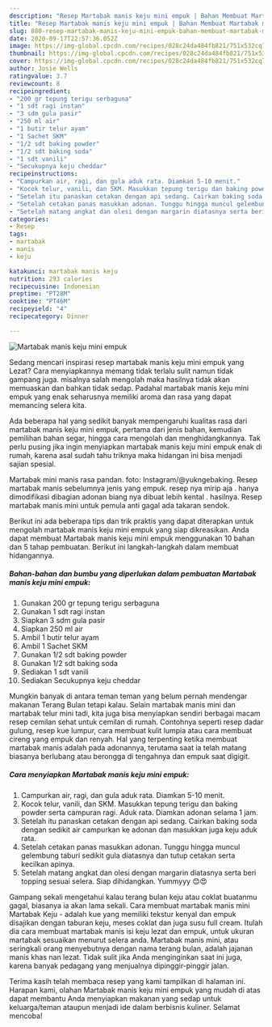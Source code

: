 ```yaml
---
description: "Resep Martabak manis keju mini empuk | Bahan Membuat Martabak manis keju mini empuk Yang Lezat Sekali"
title: "Resep Martabak manis keju mini empuk | Bahan Membuat Martabak manis keju mini empuk Yang Lezat Sekali"
slug: 880-resep-martabak-manis-keju-mini-empuk-bahan-membuat-martabak-manis-keju-mini-empuk-yang-lezat-sekali
date: 2020-09-17T22:57:36.052Z
image: https://img-global.cpcdn.com/recipes/028c24da484fb821/751x532cq70/martabak-manis-keju-mini-empuk-foto-resep-utama.jpg
thumbnail: https://img-global.cpcdn.com/recipes/028c24da484fb821/751x532cq70/martabak-manis-keju-mini-empuk-foto-resep-utama.jpg
cover: https://img-global.cpcdn.com/recipes/028c24da484fb821/751x532cq70/martabak-manis-keju-mini-empuk-foto-resep-utama.jpg
author: Josie Wells
ratingvalue: 3.7
reviewcount: 8
recipeingredient:
- "200 gr tepung terigu serbaguna"
- "1 sdt ragi instan"
- "3 sdm gula pasir"
- "250 ml air"
- "1 butir telur ayam"
- "1 Sachet SKM"
- "1/2 sdt baking powder"
- "1/2 sdt baking soda"
- "1 sdt vanili"
- "Secukupnya keju cheddar"
recipeinstructions:
- "Campurkan air, ragi, dan gula aduk rata. Diamkan 5-10 menit."
- "Kocok telur, vanili, dan SKM. Masukkan tepung terigu dan baking powder serta campuran ragi. Aduk rata. Diamkan adonan selama 1 jam."
- "Setelah itu panaskan cetakan dengan api sedang. Cairkan baking soda dengan sedikit air campurkan ke adonan dan masukkan juga keju aduk rata."
- "Setelah cetakan panas masukkan adonan. Tunggu hingga muncul gelembung taburi sedikit gula diatasnya dan tutup cetakan serta kecilkan apinya."
- "Setelah matang angkat dan olesi dengan margarin diatasnya serta beri topping sesuai selera. Siap dihidangkan. Yummyyy 😊😍"
categories:
- Resep
tags:
- martabak
- manis
- keju

katakunci: martabak manis keju 
nutrition: 293 calories
recipecuisine: Indonesian
preptime: "PT28M"
cooktime: "PT46M"
recipeyield: "4"
recipecategory: Dinner

---
```



![Martabak manis keju mini empuk](https://img-global.cpcdn.com/recipes/028c24da484fb821/751x532cq70/martabak-manis-keju-mini-empuk-foto-resep-utama.jpg)

Sedang mencari inspirasi resep martabak manis keju mini empuk yang Lezat? Cara menyiapkannya memang tidak terlalu sulit namun tidak gampang juga. misalnya salah mengolah maka hasilnya tidak akan memuaskan dan bahkan tidak sedap. Padahal martabak manis keju mini empuk yang enak seharusnya memiliki aroma dan rasa yang dapat memancing selera kita.

Ada beberapa hal yang sedikit banyak mempengaruhi kualitas rasa dari martabak manis keju mini empuk, pertama dari jenis bahan, kemudian pemilihan bahan segar, hingga cara mengolah dan menghidangkannya. Tak perlu pusing jika ingin menyiapkan martabak manis keju mini empuk enak di rumah, karena asal sudah tahu triknya maka hidangan ini bisa menjadi sajian spesial.

Martabak mini manis rasa pandan. foto: Instagram/@yukngebaking. Resep martabak manis sebelumnya jenis yang empuk. resep nya mirip aja . hanya dimodifikasi dibagian adonan biang nya dibuat lebih kental . hasilnya. Resep martabak manis mini untuk pemula anti gagal ada takaran sendok.


Berikut ini ada beberapa tips dan trik praktis yang dapat diterapkan untuk mengolah martabak manis keju mini empuk yang siap dikreasikan. Anda dapat membuat Martabak manis keju mini empuk menggunakan 10 bahan dan 5 tahap pembuatan. Berikut ini langkah-langkah dalam membuat hidangannya.

<!--inarticleads1-->

##### Bahan-bahan dan bumbu yang diperlukan dalam pembuatan Martabak manis keju mini empuk:

1. Gunakan 200 gr tepung terigu serbaguna
1. Gunakan 1 sdt ragi instan
1. Siapkan 3 sdm gula pasir
1. Siapkan 250 ml air
1. Ambil 1 butir telur ayam
1. Ambil 1 Sachet SKM
1. Gunakan 1/2 sdt baking powder
1. Gunakan 1/2 sdt baking soda
1. Sediakan 1 sdt vanili
1. Sediakan Secukupnya keju cheddar


Mungkin banyak di antara teman teman yang belum pernah mendengar makanan Terang Bulan tetapi kalau. Selain martabak manis mini dan martabak telur mini tadi, kita juga bisa menyiapkan sendiri berbagai macam resep cemilan sehat untuk cemilan di rumah. Contohnya seperti resep dadar gulung, resep kue lumpur, cara membuat kulit lumpia atau cara membuat cireng yang empuk dan renyah. Hal yang terpenting ketika membuat martabak manis adalah pada adonannya, terutama saat ia telah matang biasanya berlubang atau berongga di tengahnya dan empuk saat digigit. 

<!--inarticleads2-->

##### Cara menyiapkan Martabak manis keju mini empuk:

1. Campurkan air, ragi, dan gula aduk rata. Diamkan 5-10 menit.
1. Kocok telur, vanili, dan SKM. Masukkan tepung terigu dan baking powder serta campuran ragi. Aduk rata. Diamkan adonan selama 1 jam.
1. Setelah itu panaskan cetakan dengan api sedang. Cairkan baking soda dengan sedikit air campurkan ke adonan dan masukkan juga keju aduk rata.
1. Setelah cetakan panas masukkan adonan. Tunggu hingga muncul gelembung taburi sedikit gula diatasnya dan tutup cetakan serta kecilkan apinya.
1. Setelah matang angkat dan olesi dengan margarin diatasnya serta beri topping sesuai selera. Siap dihidangkan. Yummyyy 😊😍


Gampang sekali mengetahui kalau terang bulan keju atau coklat buatanmu gagal, biasanya ia akan lama sekali. Cara membuat martabak manis mini Martabak Keju - adalah kue yang memiliki tekstur kenyal dan empuk disajikan dengan taburan keju, meses coklat dan juga susu full cream. Itulah dia cara membuat martabak manis isi keju lezat dan empuk, untuk ukuran martabak sesuaikan menurut selera anda. Martabak manis mini, atau seringkali orang menyebutnya dengan nama terang bulan, adalah jajanan manis khas nan lezat. Tidak sulit jika Anda menginginkan saat ini juga, karena banyak pedagang yang menjualnya dipinggir-pinggir jalan. 

Terima kasih telah membaca resep yang kami tampilkan di halaman ini. Harapan kami, olahan Martabak manis keju mini empuk yang mudah di atas dapat membantu Anda menyiapkan makanan yang sedap untuk keluarga/teman ataupun menjadi ide dalam berbisnis kuliner. Selamat mencoba!

